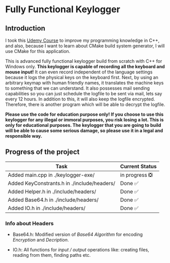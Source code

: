 # Fully Functional Keylogger  

## Introduction  

I took this [Udemy Course](https://www.udemy.com/how-to-create-an-advanced-keylogger-from-scratch-for-windows "Build an Advanced Keylogger using C++ for Ethical Hacking! - Created by Ermin Kreponic") to improve my programming knowledge in C++, and also, because I want to learn about CMake build system generator, I will use CMake for this application.

This is advanced fully functional keylogger build from scratch with C++ for Windows only. **This keylogger is capable of recording all the keyboard and mouse input!** It can even record independent of the language settings because it logs the physical keys on the keyboard first. Next, by using an arbitrary keymap with human friendly names, it translates the machine keys to something that we can understand. It also possesses mail sending capabilities so you can just schedule the logfile to be sent via mail, lets say every 12 hours. In addition to this, it will also keep the logfile encrypted. Therefore, there is another program which will be able to decrypt the logfile.

**Please use the code for education purpose only! If you choose to use this keylogger for any illegal or immoral purposes, you risk losing a lot. This is only for educational purposes. The keylogger that you are going to build will be able to cause some serious damage, so please use it in a legal and responsible way.**

## Progress of the project

| Task                                        | Current Status                              |
|---------------------------------------------|---------------------------------------------|
| Added main.cpp in ./keylogger-exe/          |   in progress :negative_squared_cross_mark: |
| Added KeyConstrants.h in ./include/headers/ |   Done        :white_check_mark:            |
| Added Helper.h in ./include/headers/        |   Done        :white_check_mark:            |
| Added Base64.h in ./include/headers/        |   Done        :white_check_mark:            |
| Added IO.h in ./include/headers/            |   Done        :white_check_mark:            | 

### Info about Headers

* Base64.h: Modified version of *Base64 Algorithm* for encoding *Encryption* and *Decription*.

* IO.h: All functions for *input / output* operations like:
creating files, reading from them, finding paths etc.